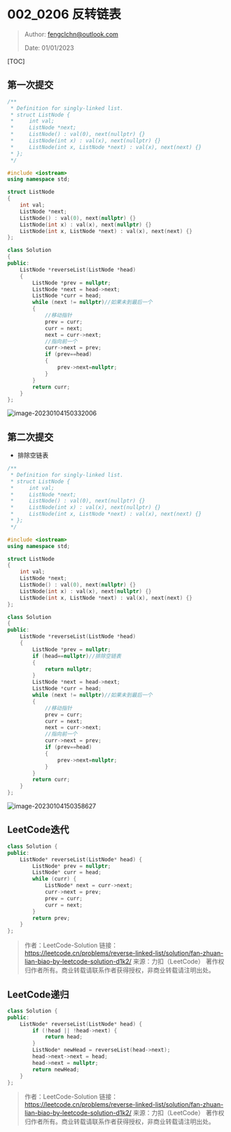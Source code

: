 # 002_0206 反转链表

> Author: fengclchn@outlook.com
>
> Date: 01/01/2023

[TOC]

## 第一次提交

```c++
/**
 * Definition for singly-linked list.
 * struct ListNode {
 *     int val;
 *     ListNode *next;
 *     ListNode() : val(0), next(nullptr) {}
 *     ListNode(int x) : val(x), next(nullptr) {}
 *     ListNode(int x, ListNode *next) : val(x), next(next) {}
 * };
 */

#include <iostream>
using namespace std;

struct ListNode
{
    int val;
    ListNode *next;
    ListNode() : val(0), next(nullptr) {}
    ListNode(int x) : val(x), next(nullptr) {}
    ListNode(int x, ListNode *next) : val(x), next(next) {}
};

class Solution
{
public:
    ListNode *reverseList(ListNode *head)
    {
        ListNode *prev = nullptr;
        ListNode *next = head->next;
        ListNode *curr = head;
        while (next != nullptr)//如果未到最后一个
        {
            //移动指针
            prev = curr;
            curr = next;
            next = curr->next;
            //指向前一个
            curr->next = prev;
            if (prev==head)
            {
                prev->next=nullptr;
            }
        }
        return curr;
    }
};
```

![image-20230104150332006](https://histone-obs.obs.cn-southwest-2.myhuaweicloud.com/noteImg/image-20230104150332006.png)

## 第二次提交

* 排除空链表

```c++
/**
 * Definition for singly-linked list.
 * struct ListNode {
 *     int val;
 *     ListNode *next;
 *     ListNode() : val(0), next(nullptr) {}
 *     ListNode(int x) : val(x), next(nullptr) {}
 *     ListNode(int x, ListNode *next) : val(x), next(next) {}
 * };
 */

#include <iostream>
using namespace std;

struct ListNode
{
    int val;
    ListNode *next;
    ListNode() : val(0), next(nullptr) {}
    ListNode(int x) : val(x), next(nullptr) {}
    ListNode(int x, ListNode *next) : val(x), next(next) {}
};

class Solution
{
public:
    ListNode *reverseList(ListNode *head)
    {
        ListNode *prev = nullptr;
        if (head==nullptr)//排除空链表
        {
            return nullptr;
        }
        ListNode *next = head->next;
        ListNode *curr = head;
        while (next != nullptr)//如果未到最后一个
        {
            //移动指针
            prev = curr;
            curr = next;
            next = curr->next;
            //指向前一个
            curr->next = prev;
            if (prev==head)
            {
                prev->next=nullptr;
            }
        }
        return curr;
    }
};
```

![image-20230104150358627](https://histone-obs.obs.cn-southwest-2.myhuaweicloud.com/noteImg/image-20230104150358627.png)

## LeetCode迭代

```c++
class Solution {
public:
    ListNode* reverseList(ListNode* head) {
        ListNode* prev = nullptr;
        ListNode* curr = head;
        while (curr) {
            ListNode* next = curr->next;
            curr->next = prev;
            prev = curr;
            curr = next;
        }
        return prev;
    }
};
```

> 作者：LeetCode-Solution
> 链接：https://leetcode.cn/problems/reverse-linked-list/solution/fan-zhuan-lian-biao-by-leetcode-solution-d1k2/
> 来源：力扣（LeetCode）
> 著作权归作者所有。商业转载请联系作者获得授权，非商业转载请注明出处。

## LeetCode递归

```C++
class Solution {
public:
    ListNode* reverseList(ListNode* head) {
        if (!head || !head->next) {
            return head;
        }
        ListNode* newHead = reverseList(head->next);
        head->next->next = head;
        head->next = nullptr;
        return newHead;
    }
};
```

> 作者：LeetCode-Solution
> 链接：https://leetcode.cn/problems/reverse-linked-list/solution/fan-zhuan-lian-biao-by-leetcode-solution-d1k2/
> 来源：力扣（LeetCode）
> 著作权归作者所有。商业转载请联系作者获得授权，非商业转载请注明出处。
